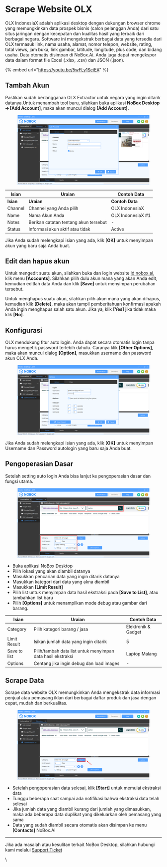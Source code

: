 # Scrape Website OLX

OLX IndonesiaX adalah aplikasi desktop dengan dukungan browser chrome yang memungkinkan data prospek bisnis (calon pelanggan Anda) dari satu situs jaringan dengan kecepatan dan kualitas hasil yang terbaik dari berbagai negara. Software ini mengekstrak berbagai data yang tersedia dari OLX termasuk link, nama usaha, alamat, nomor telepon, website, rating, total views, jam buka, link gambar, latitude, longitude, plus code, dan bidang usaha. Data otomatis disimpan di NoBox.Ai. Anda juga dapat mengekspor data dalam format file Excel (.xlsx, .csv) dan JSON (.json).

{% embed url="https://youtu.be/5wFLy1SciEA" %}

## **Tambah Akun**

Pastikan sudah berlangganan OLX Extractor untuk negara yang ingin ditarik datanya.Untuk menambah tool baru, silahkan buka aplikasi **NoBox Desktop ➔ \[Add Account]**, maka akan muncul dialog **\[Add Account].**

<figure><img src="../../.gitbook/assets/New Acccount OLX.png" alt=""><figcaption></figcaption></figure>

| Isian     | Uraian                                 | Contoh Data       |
| --------- | -------------------------------------- | ----------------- |
| **Isian** | **Uraian**                             | **Contoh Data**   |
| Channel   | Channel yang Anda pilih                | OLX IndonesiaX    |
| Name      | Nama Akun Anda                         | OLX IndonesiaX #1 |
| Notes     | Berikan catatan tentang akun tersebut  | -                 |
| Status    | Informasi akun aktif atau tidak        | Active            |

Jika Anda sudah melengkapi isian yang ada, klik **\[OK]** untuk menyimpan akun yang baru saja Anda buat.

## **Edit dan hapus akun**

Untuk mengedit suatu akun, silahkan buka dan login website [id.nobox.ai](https://id.nobox.ai/),  klik menu **\[Accounts]**. Silahkan pilih dulu akun mana yang akan Anda edit, kemudian editlah data Anda dan klik **\[Save]** untuk menyimpan perubahan tersebut.

Untuk menghapus suatu akun, silahkan pilih akun mana yang akan dihapus, kemudian klik **\[Delete]**, maka akan tampil pemberitahuan konfirmasi apakah Anda ingin menghapus salah satu akun. Jika ya, klik **\[Yes]** jika tidak maka klik **\[No]**.

## **Konfigurasi**

OLX mendukung fitur auto login. Anda dapat secara otomatis login tanpa harus mengetik password terlebih dahulu. Caranya klik **\[Other Options]**, maka akan muncul dialog **\[Option]**, masukkan username dan password akun OLX Anda.

<figure><img src="../../.gitbook/assets/Konfigurasi.png" alt=""><figcaption></figcaption></figure>

Jika Anda sudah melengkapi isian yang ada, klik **\[OK]** untuk menyimpan Username dan Password autologin yang baru saja Anda buat.

## **Pengoperasian Dasar**

Setelah setting auto login Anda bisa lanjut ke pengoperasian dasar dan fungsi utama.

<figure><img src="../../.gitbook/assets/Pengoperasian OLX.png" alt=""><figcaption></figcaption></figure>

* Buka aplikasi NoBox Desktop
* Pilih lokasi yang akan diambil datanya
* Masukkan pencarian data yang ingin ditarik datanya
* Masukkan kategori dari data yang akna diambil
* Masukkan **\[Limit Result]**
* Pilih list untuk menyimpan data hasil ekstraksi pada **\[Save to List]**, atau tambahkan list baru
* Pilih **\[Options]** untuk  menampilkan mode debug atau gambar dari barang.

| Isian        | Uraian                                                      | Contoh Data         |
| ------------ | ----------------------------------------------------------- | ------------------- |
| Category     | Pilih kategori barang / jasa                                | Elektronik & Gadget |
| Limit Result | Isikan jumlah data yang ingin ditarik                       | 5                   |
| Save to list | Pilih/tambah data list untuk menyimpan data hasil ekstraksi | Laptop Malang       |
| Options      | Centang jika ingin debug dan load images                    | -                   |

## **Scrape Data**

Scrape data website OLX memungkinkan Anda mengekstrak data informasi penjual atau pemasang iklan dari berbagai daftar produk dan jasa dengan cepat, mudah dan berkualitas.

<figure><img src="../../.gitbook/assets/Scrape OLX.png" alt=""><figcaption></figcaption></figure>

* Setelah pengoperasian data selesai, klik **\[Start]** untuk memulai ekstraksi data
* Tunggu beberapa saat sampai ada notifikasi bahwa ekstraksi data telah selesai
* Jika jumlah data yang diambil kurang dari jumlah yang dimasukkan, maka ada beberapa data duplikat yang dikeluarkan oleh pemasang yang sama
* Data yang sudah diambil secara otomatis akan disimpan ke menu **\[Contacts]** NoBox.Ai

***

Jika ada masalah atau kesulitan terkait NoBox Desktop, silahkan hubungi kami melalui [Support Ticket](https://crm.nobox.ai/clients/tickets)

\
